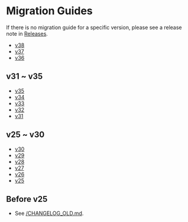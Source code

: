 # Migration Guides

If there is no migration guide for a specific version,
please see a release note in [Releases](https://github.com/option-t/option-t/releases).

- [v38](./v38.md)
- [v37](https://github.com/option-t/option-t/releases/tag/v37.0.0)
- [v36](./v36.md)

## v31 ~ v35

- [v35](https://github.com/option-t/option-t/releases/tag/v35.0.0)
- [v34](./v34.md)
- [v33](https://github.com/option-t/option-t/releases/tag/v33.0.0)
- [v32](https://github.com/option-t/option-t/releases/tag/v32.0.0)
- [v31](https://github.com/option-t/option-t/releases/tag/v31.0.0)

## v25 ~ v30

- [v30](https://github.com/option-t/option-t/releases/tag/v30.0.0)
- [v29](https://github.com/option-t/option-t/releases/tag/v29.0.0)
- [v28](https://github.com/option-t/option-t/releases/tag/v28.0.0)
- [v27](https://github.com/option-t/option-t/releases/tag/v27.0.0)
- [v26](https://github.com/option-t/option-t/releases/tag/v26.0.0)
- [v25](https://github.com/option-t/option-t/releases/tag/v25.0.0)


## Before v25

- See [/CHANGELOG_OLD.md](../../CHANGELOG_OLD.md).
